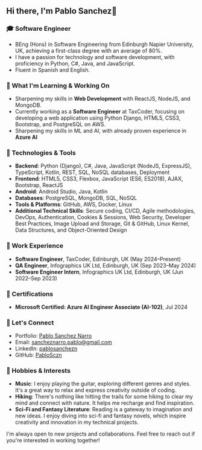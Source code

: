 ## Hi there, I'm Pablo Sanchez👋

### 🎓 Software Engineer

- BEng (Hons) in Software Engineering from Edinburgh Napier University, UK, achieving a first-class degree with an average of 80%.
- I have a passion for technology and software development, with proficiency in Python, C#, Java, and JavaScript.
- Fluent in Spanish and English.

### 🌱 What I'm Learning & Working On

- Sharpening my skills in **Web Development** with ReactJS, NodeJS, and MongoDB.
- Currently working as a **Software Engineer** at TaxCoder, focusing on developing a web application using Python Django, HTML5, CSS3, Bootstrap, and PostgreSQL on AWS.
- Sharpening my skills in ML and AI, with already proven experience in **Azure AI**

### 🔧 Technologies & Tools

- **Backend**: Python (Django), C#, Java, JavaScript (NodeJS, ExpressJS), TypeScript, Kotlin, REST, SQL, NoSQL databases, Deployment
- **Frontend**: HTML5, CSS3, Flexbox, JavaScript (ES6, ES2018), AJAX, Bootstrap, ReactJS
- **Android**: Android Studio, Java, Kotlin
- **Databases**: PostgreSQL, MongoDB, SQL, NoSQL
- **Tools & Platforms**: GitHub, AWS, Docker, Linux
- **Additional Technical Skills**: Secure coding, CI/CD, Agile methodologies, DevOps, Authentication, Cookies & Sessions, Web Security, Developer Best Practices, Image Upload and Storage, Git & GitHub, Linux Kernel, Data Structures, and Object-Oriented Design

### 💼 Work Experience

- **Software Engineer**, TaxCoder, Edinburgh, UK (May 2024–Present)
- **QA Engineer**, Infographics UK Ltd, Edinburgh, UK (Sep 2023–May 2024)
- **Software Engineer Intern**, Infographics UK Ltd, Edinburgh, UK (Jun 2022–Sep 2023)

### 📜 Certifications

- **Microsoft Certified: Azure AI Engineer Associate (AI-102)**, Jul 2024

### 💬 Let's Connect

- Portfolio: [Pablo Sanchez Narro](https://pablosancheznarro.com/)
- Email: [sancheznarro.pablo@gmail.com](mailto:sancheznarro.pablo@gmail.com)
- LinkedIn: [pablosanchezn](https://www.linkedin.com/in/pablosanchezn/)
- GitHub: [PabloSczn](https://github.com/PabloSczn)

### 🚀 Hobbies & Interests

- **Music**: I enjoy playing the guitar, exploring different genres and styles. It's a great way to relax and express creativity outside of coding.
- **Hiking**: There's nothing like hitting the trails for some hiking to clear my mind and connect with nature. It helps me recharge and find inspiration.
- **Sci-Fi and Fantasy Literature**: Reading is a gateway to imagination and new ideas. I enjoy diving into sci-fi and fantasy novels, which inspire creativity and innovation in my technical projects.

I'm always open to new projects and collaborations. Feel free to reach out if you're interested in working together!
